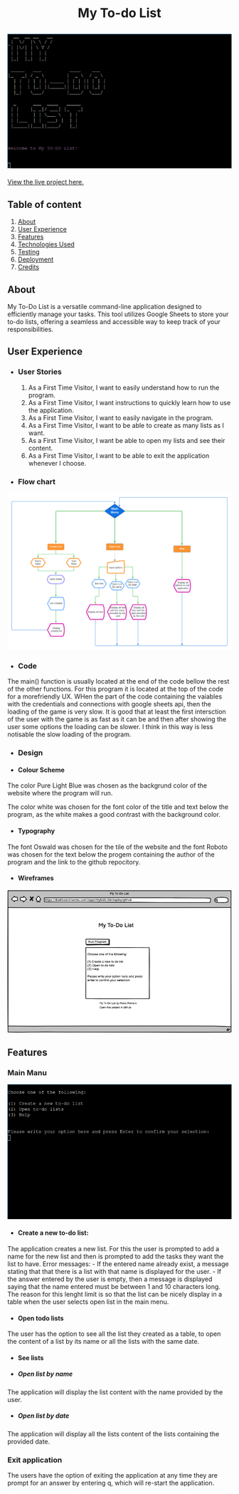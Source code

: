<h1 align="center">My To-do List</h1>

<h2 align="center"><img src=docs_for_readme/my_todo.png></h2>

[View the live project here.](https://mytodo-list-a7cb306ab9f5.herokuapp.com/)

## Table of content

1. [About](#about)
2. [User Experience](#user-experience)
2. [Features](#features)
3. [Technologies Used](#technologies-used)
4. [Testing](#testing)
5. [Deployment](#deployment)
6. [Credits](#credits)

## About

My To-Do List is a versatile command-line application designed to efficiently manage your tasks. This tool utilizes Google Sheets to store your to-do lists, offering a seamless and accessible way to keep track of your responsibilities.

## User Experience 
    
- ### User Stories
    1. As a First Time Visitor, I want to easily understand how to run the program.
    2. As a First Time Visitor, I want instructions to quickly learn how to use the application.
    3. As a First Time Visitor, I want to easily navigate in the program.
    4. As a First Time Visitor, I want to be able to create as many lists as I want.
    5. As a First Time Visitor, I want be able to open my lists and see their content. 
    6. As a First Time Visitor, I want to be able to exit the application whenever I choose.

- ### Flow chart
![Alt text](docs_for_readme/todo_flowshart.png)

- ### Code
The main() function is usually located at the end of the code bellow the rest of the other functions. For this program it is located at the top of the code for a morefriendly UX. WHen the part of the code containing the vaiables with the credentials and connections with google sheets api, then the loading of the game is very slow. It is good that at least the first intersction of the user with the game is as fast as it can be and then after showing the user some options the loading can be slower. I think in this way is less notisable the slow loading of the program.

- ### Design

- #### Colour Scheme

The color Pure Light Blue was chosen as the backgrund color of the website where the program will run. 

The color white was chosen for the font color of the title and text below the program, as the white makes a good contrast with the background color.

- #### Typography

The font Oswald was chosen for the tile of the website and the font Roboto was chosen for the text below the progem containing the author of the program and the link to the github repocitory.

- #### Wireframes
![Alt text](docs_for_readme/wireframe.png)

## Features
### Main Manu
![Alt text](docs_for_readme/main_menu.png)

- #### Create a new to-do list:
The application creates a new list. For this the user is prompted to add a name for the new list and then is prompted to add the tasks they want the list to have.
Error messages:
    - If the entered name already exist, a message stating that that there is a list with that name is displayed for the user.
    - If the answer entered by the user is empty, then a message is displayed saying that the name entered must be between 1 and 10 characters long. The reason for this lenght limit is so that the list can be nicely display in a table when the user selects open list in the main menu.

- #### Open todo lists
The user has the option to see all the list they created as a table, to open the content of a list by its name or all the lists with the same date.

- #### See lists

- ##### Open list by name
The application will display the list content with the name provided by the user.

- ##### Open list by date
The application will display all the lists content of the lists containing the provided date.

### Exit application
The users have the option of exiting the application at any time they are prompt for an answer by entering q, which will re-start the application.